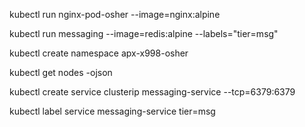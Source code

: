 kubectl run nginx-pod-osher --image=nginx:alpine

kubectl run messaging --image=redis:alpine --labels="tier=msg"

kubectl create namespace apx-x998-osher

kubectl get nodes -ojson 

kubectl create service clusterip messaging-service --tcp=6379:6379 

kubectl label service  messaging-service tier=msg

 
